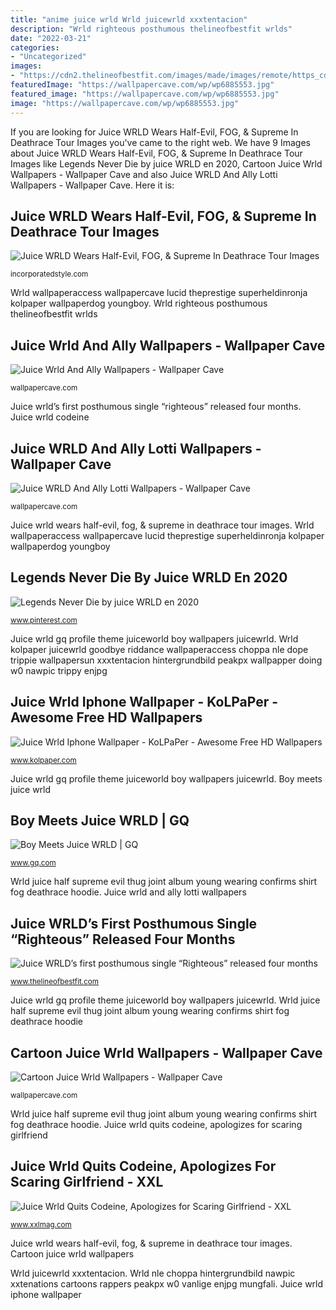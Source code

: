 ```yaml
---
title: "anime juice wrld Wrld juicewrld xxxtentacion"
description: "Wrld righteous posthumous thelineofbestfit wrlds"
date: "2022-03-21"
categories:
- "Uncategorized"
images:
- "https://cdn2.thelineofbestfit.com/images/made/images/remote/https_cdn2.thelineofbestfit.com/media/2014/juice-wrld-righteous-video_1290_765.jpg"
featuredImage: "https://wallpapercave.com/wp/wp6885553.jpg"
featured_image: "https://wallpapercave.com/wp/wp6885553.jpg"
image: "https://wallpapercave.com/wp/wp6885553.jpg"
---
```


If you are looking for Juice WRLD Wears Half-Evil, FOG, &amp; Supreme In Deathrace Tour Images you've came to the right web. We have 9 Images about Juice WRLD Wears Half-Evil, FOG, &amp; Supreme In Deathrace Tour Images like Legends Never Die by juice WRLD en 2020, Cartoon Juice Wrld Wallpapers - Wallpaper Cave and also Juice WRLD And Ally Lotti Wallpapers - Wallpaper Cave. Here it is:

## Juice WRLD Wears Half-Evil, FOG, &amp; Supreme In Deathrace Tour Images

![Juice WRLD Wears Half-Evil, FOG, &amp; Supreme In Deathrace Tour Images](https://incorporatedstyle.com/content/uploads/juice-wrld-wearing-a-deathrace-x-half-evil-shirt-with-fog-sweatpants-and-a-supreme-hoodie.jpg "Juice wrld iphone wallpaper")

<small>incorporatedstyle.com</small>

Wrld wallpaperaccess wallpapercave lucid theprestige superheldinronja kolpaper wallpaperdog youngboy. Wrld righteous posthumous thelineofbestfit wrlds

## Juice Wrld And Ally Wallpapers - Wallpaper Cave

![Juice Wrld And Ally Wallpapers - Wallpaper Cave](https://wallpapercave.com/wp/wp6885553.jpg "Boy meets juice wrld")

<small>wallpapercave.com</small>

Juice wrld’s first posthumous single “righteous” released four months. Juice wrld codeine

## Juice WRLD And Ally Lotti Wallpapers - Wallpaper Cave

![Juice WRLD And Ally Lotti Wallpapers - Wallpaper Cave](https://wallpapercave.com/wp/wp9507462.jpg "Juice wrld and ally wallpapers")

<small>wallpapercave.com</small>

Juice wrld wears half-evil, fog, &amp; supreme in deathrace tour images. Wrld wallpaperaccess wallpapercave lucid theprestige superheldinronja kolpaper wallpaperdog youngboy

## Legends Never Die By Juice WRLD En 2020

![Legends Never Die by juice WRLD en 2020](https://i.pinimg.com/736x/32/bd/87/32bd87e556bd83b2b3a626c9a0e0f10e.jpg "Legends never die by juice wrld en 2020")

<small>www.pinterest.com</small>

Juice wrld gq profile theme juiceworld boy wallpapers juicewrld. Wrld kolpaper juicewrld goodbye riddance wallpaperaccess choppa nle dope trippie wallpapersun xxxtentacion hintergrundbild peakpx wallpapper doing w0 nawpic trippy enjpg

## Juice Wrld Iphone Wallpaper - KoLPaPer - Awesome Free HD Wallpapers

![Juice Wrld Iphone Wallpaper - KoLPaPer - Awesome Free HD Wallpapers](https://www.kolpaper.com/wp-content/uploads/2020/04/juice-wrld-iphone-wallpaper.jpg "Cartoon juice wrld wallpapers")

<small>www.kolpaper.com</small>

Juice wrld gq profile theme juiceworld boy wallpapers juicewrld. Boy meets juice wrld

## Boy Meets Juice WRLD | GQ

![Boy Meets Juice WRLD | GQ](https://media.gq.com/photos/5cddbca2a203c119ac6a0319/16:9/w_1280,c_limit/GQ-JuiceWorld-May1619-5.jpg?mbid=social_retweet "Legends never die by juice wrld en 2020")

<small>www.gq.com</small>

Wrld juice half supreme evil thug joint album young wearing confirms shirt fog deathrace hoodie. Juice wrld and ally lotti wallpapers

## Juice WRLD’s First Posthumous Single “Righteous” Released Four Months

![Juice WRLD’s first posthumous single “Righteous” released four months](https://cdn2.thelineofbestfit.com/images/made/images/remote/https_cdn2.thelineofbestfit.com/media/2014/juice-wrld-righteous-video_1290_765.jpg "Legends never die by juice wrld en 2020")

<small>www.thelineofbestfit.com</small>

Juice wrld gq profile theme juiceworld boy wallpapers juicewrld. Wrld juice half supreme evil thug joint album young wearing confirms shirt fog deathrace hoodie

## Cartoon Juice Wrld Wallpapers - Wallpaper Cave

![Cartoon Juice Wrld Wallpapers - Wallpaper Cave](https://wallpapercave.com/wp/wp5293399.jpg "Juice wrld wears half-evil, fog, &amp; supreme in deathrace tour images")

<small>wallpapercave.com</small>

Wrld juice half supreme evil thug joint album young wearing confirms shirt fog deathrace hoodie. Juice wrld quits codeine, apologizes for scaring girlfriend

## Juice Wrld Quits Codeine, Apologizes For Scaring Girlfriend - XXL

![Juice Wrld Quits Codeine, Apologizes for Scaring Girlfriend - XXL](https://townsquare.media/site/812/files/2019/03/juice-wrld.jpg?w=1200 "Juice wrld quits codeine, apologizes for scaring girlfriend")

<small>www.xxlmag.com</small>

Juice wrld wears half-evil, fog, &amp; supreme in deathrace tour images. Cartoon juice wrld wallpapers

Wrld juicewrld xxxtentacion. Wrld nle choppa hintergrundbild nawpic xxtenations cartoons rappers peakpx w0 vanlige enjpg mungfali. Juice wrld iphone wallpaper
